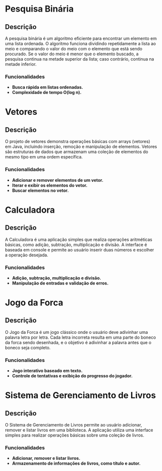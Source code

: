 # Pesquisa Binária

## Descrição

A pesquisa binária é um algoritmo eficiente para encontrar um elemento em uma lista ordenada. O algoritmo funciona dividindo repetidamente a lista ao meio e comparando o valor do meio com o elemento que está sendo procurado. Se o valor do meio é menor que o elemento buscado, a pesquisa continua na metade superior da lista; caso contrário, continua na metade inferior.

### Funcionalidades

- **Busca rápida em listas ordenadas.** 
- **Complexidade de tempo O(log n).**

# Vetores

## Descrição

O projeto de vetores demonstra operações básicas com arrays (vetores) em Java, incluindo inserção, remoção e manipulação de elementos. Vetores são estruturas de dados que armazenam uma coleção de elementos do mesmo tipo em uma ordem específica.

### Funcionalidades

- **Adicionar e remover elementos de um vetor.** 
- **Iterar e exibir os elementos do vetor.**
- **Buscar elementos no vetor.**

# Calculadora

## Descrição

A Calculadora é uma aplicação simples que realiza operações aritméticas básicas, como adição, subtração, multiplicação e divisão. A interface é baseada em console e permite ao usuário inserir duas números e escolher a operação desejada.

### Funcionalidades

- **Adição, subtração, multiplicação e divisão.** 
- **Manipulação de entradas e validação de erros.**

# Jogo da Forca

## Descrição

O Jogo da Forca é um jogo clássico onde o usuário deve adivinhar uma palavra letra por letra. Cada letra incorreta resulta em uma parte do boneco da forca sendo desenhada, e o objetivo é adivinhar a palavra antes que o boneco seja completo.

### Funcionalidades

- **Jogo interativo baseado em texto.** 
- **Controle de tentativas e exibição do progresso do jogador.**

# Sistema de Gerenciamento de Livros

## Descrição

O Sistema de Gerenciamento de Livros permite ao usuário adicionar, remover e listar livros em uma biblioteca. A aplicação utiliza uma interface simples para realizar operações básicas sobre uma coleção de livros.

### Funcionalidades

- **Adicionar, remover e listar livros.** 
- **Armazenamento de informações de livros, como título e autor.**